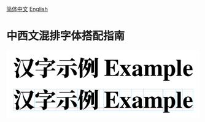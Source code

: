 [简体中文](https://github.com/RuixiZhang42/font-mixing-guide) [English](README-EN.md)

# 中西文混排字体搭配指南

![Example](Example.png)
